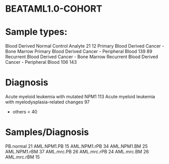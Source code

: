 # BEATAML1.0-COHORT 

# Sample types:
 Blood Derived Normal                                   Control Analyte 
                                               21                                                12 
       Primary Blood Derived Cancer - Bone Marrow   Primary Blood Derived Cancer - Peripheral Blood 
                                              139                                                89 
     Recurrent Blood Derived Cancer - Bone Marrow Recurrent Blood Derived Cancer - Peripheral Blood 
                                              106                                               143 
                                              
# Diagnosis
Acute myeloid leukemia with mutated NPM1  113 
Acute myeloid leukemia with myelodysplasia-related changes 97
+ others < 40 

# Samples/Diagnosis
PB.normal  21
AML.NPM1.PB 15
AML.NPM1.rPB 34
AML.NPM1.BM 25
AML.NPM1.rBM 37
AML.mrc.PB 26
AML.mrc.rPB 24
AML.mrc.BM 26
AML.mrc.rBM 15                                       

                                   
